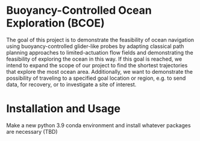 # Buoyancy-Controlled Ocean Exploration (BCOE)

The goal of this project is to demonstrate the feasibility of ocean navigation using buoyancy-controlled
glider-like probes by adapting classical path planning approaches to limited-actuation flow fields and
demonstrating the feasibility of exploring the ocean in this way. If this goal is reached, we intend to
expand the scope of our project to find the shortest trajectories that explore the most ocean area.
Additionally, we want to demonstrate the possibility of traveling to a specified goal location or region,
e.g. to send data, for recovery, or to investigate a site of interest.

# Installation and Usage
Make a new python 3.9 conda environment and install whatever packages are necessary (TBD)
